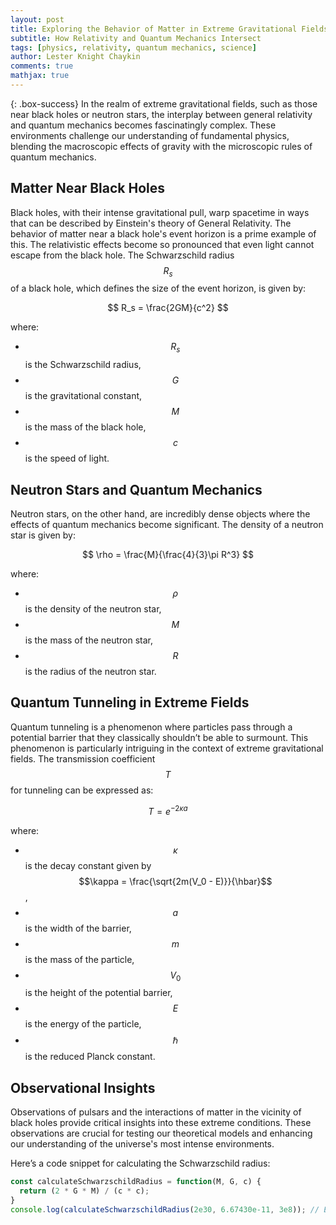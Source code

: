 ```yaml
---
layout: post
title: Exploring the Behavior of Matter in Extreme Gravitational Fields
subtitle: How Relativity and Quantum Mechanics Intersect
tags: [physics, relativity, quantum mechanics, science]
author: Lester Knight Chaykin
comments: true
mathjax: true
---
```


{: .box-success}
In the realm of extreme gravitational fields, such as those near black holes or neutron stars, the interplay between general relativity and quantum mechanics becomes fascinatingly complex. These environments challenge our understanding of fundamental physics, blending the macroscopic effects of gravity with the microscopic rules of quantum mechanics.

## Matter Near Black Holes

Black holes, with their intense gravitational pull, warp spacetime in ways that can be described by Einstein's theory of General Relativity. The behavior of matter near a black hole's event horizon is a prime example of this. The relativistic effects become so pronounced that even light cannot escape from the black hole. The Schwarzschild radius $$R_s$$ of a black hole, which defines the size of the event horizon, is given by:

$$
R_s = \frac{2GM}{c^2}
$$

where:
- $$R_s$$ is the Schwarzschild radius,
- $$G$$ is the gravitational constant,
- $$M$$ is the mass of the black hole,
- $$c$$ is the speed of light.

## Neutron Stars and Quantum Mechanics

Neutron stars, on the other hand, are incredibly dense objects where the effects of quantum mechanics become significant. The density of a neutron star is given by:

$$
\rho = \frac{M}{\frac{4}{3}\pi R^3}
$$

where:
- $$\rho$$ is the density of the neutron star,
- $$M$$ is the mass of the neutron star,
- $$R$$ is the radius of the neutron star.

## Quantum Tunneling in Extreme Fields

Quantum tunneling is a phenomenon where particles pass through a potential barrier that they classically shouldn’t be able to surmount. This phenomenon is particularly intriguing in the context of extreme gravitational fields. The transmission coefficient $$T$$ for tunneling can be expressed as:

$$
T = e^{-2 \kappa a}
$$

where:
- $$\kappa$$ is the decay constant given by $$\kappa = \frac{\sqrt{2m(V_0 - E)}}{\hbar}$$,
- $$a$$ is the width of the barrier,
- $$m$$ is the mass of the particle,
- $$V_0$$ is the height of the potential barrier,
- $$E$$ is the energy of the particle,
- $$\hbar$$ is the reduced Planck constant.

## Observational Insights

Observations of pulsars and the interactions of matter in the vicinity of black holes provide critical insights into these extreme conditions. These observations are crucial for testing our theoretical models and enhancing our understanding of the universe's most intense environments.

Here’s a code snippet for calculating the Schwarzschild radius:

```javascript
const calculateSchwarzschildRadius = function(M, G, c) {
  return (2 * G * M) / (c * c);
}
console.log(calculateSchwarzschildRadius(2e30, 6.67430e-11, 3e8)); // Example values
```
